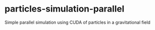 # particles-simulation-parallel
Simple parallel simulation using CUDA of particles in a gravitational field
